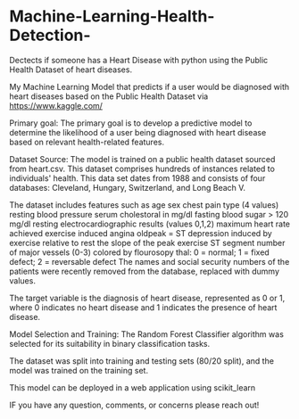 # Machine-Learning-Health-Detection-
Dectects if someone has a Heart Disease with python using the Public Health Dataset of heart diseases.

My Machine Learning Model that predicts if a user would be diagnosed with heart diseases based on the Public Health Dataset via https://www.kaggle.com/


Primary goal: 
The primary goal is to develop a predictive model to determine the likelihood of a user being diagnosed with heart disease based on relevant health-related features.

Dataset Source: 
The model is trained on a public health dataset sourced from heart.csv. This dataset comprises hundreds of instances related to individuals' health. This data set dates from 1988 and consists of four databases: Cleveland, Hungary, Switzerland, and Long Beach V. 

The dataset includes features such as age
sex
chest pain type (4 values)
resting blood pressure
serum cholestoral in mg/dl
fasting blood sugar > 120 mg/dl
resting electrocardiographic results (values 0,1,2)
maximum heart rate achieved
exercise induced angina
oldpeak = ST depression induced by exercise relative to rest
the slope of the peak exercise ST segment
number of major vessels (0-3) colored by flourosopy
thal: 0 = normal; 1 = fixed defect; 2 = reversable defect The names and social security numbers of the patients were recently removed from the database, replaced with dummy values.

The target variable is the diagnosis of heart disease, represented as 0 or 1, where 0 indicates no heart disease and 1 indicates the presence of heart disease.


Model Selection and Training: 
The Random Forest Classifier algorithm was selected for its suitability in binary classification tasks.

The dataset was split into training and testing sets (80/20 split), and the model was trained on the training set.

This model can be deployed in a web application using scikit_learn 

IF you have any question, comments, or concerns please reach out! 
  

